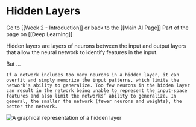 # Hidden Layers

Go to [[Week 2 - Introduction]] or back to the [[Main AI Page]]
Part of the page on [[Deep Learning]]

Hidden layers are layers of neurons between the input and output layers that allow the neural network to identify features in the input.

But ...

	If a network includes too many neurons in a hidden layer, it can overfit and simply memorize the input patterns, which limits the network’s ability to generalize. Too few neurons in the hidden layer can result in the network being unable to represent the input-space features and also limit the networks’ ability to generalize. In general, the smaller the network (fewer neurons and weights), the better the network.
	
![A graphical representation of a hidden layer](https://i.imgur.com/tlHyv6c.png)